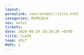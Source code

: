 ```yaml
---
layout: 
permalink: /entrenador/:title.html
categories: MVPB1024
sex: male1
tickets: 
date: 2020-08-29 10:29:20 +0700
title: CLAZO
team: VOLT
MVPS: 1
---
```

